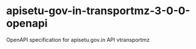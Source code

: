 # apisetu-gov-in-transportmz-3-0-0-openapi
OpenAPI specification for apisetu.gov.in API vtransportmz
